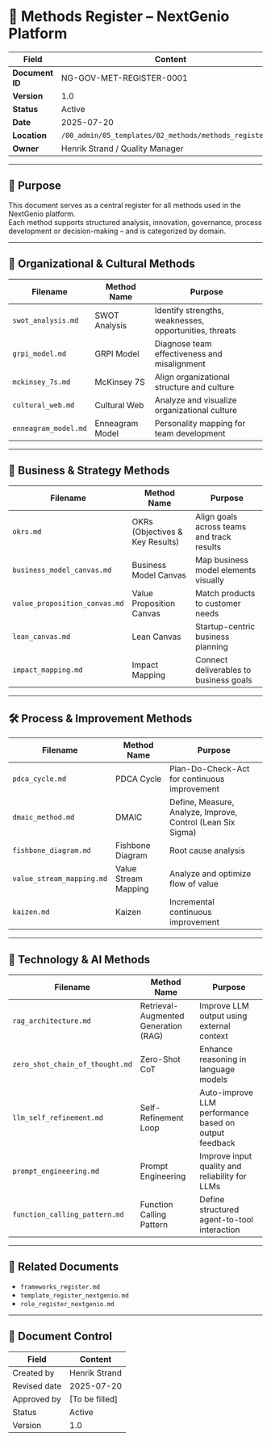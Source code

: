 # 📖 Methods Register – NextGenio Platform

| Field            | Content                                                    |
|------------------|-------------------------------------------------------------|
| **Document ID**  | NG-GOV-MET-REGISTER-0001                                    |
| **Version**      | 1.0                                                         |
| **Status**       | Active                                                      |
| **Date**         | 2025-07-20                                                  |
| **Location**     | `/00_admin/05_templates/02_methods/methods_register.md`     |
| **Owner**        | Henrik Strand / Quality Manager                             |

---

## 🎯 Purpose

This document serves as a central register for all methods used in the NextGenio platform.  
Each method supports structured analysis, innovation, governance, process development or decision-making – and is categorized by domain.

---

## 🧠 Organizational & Cultural Methods

| Filename                          | Method Name             | Purpose |
|-----------------------------------|--------------------------|---------|
| `swot_analysis.md`                | SWOT Analysis            | Identify strengths, weaknesses, opportunities, threats |
| `grpi_model.md`                   | GRPI Model               | Diagnose team effectiveness and misalignment |
| `mckinsey_7s.md`                  | McKinsey 7S              | Align organizational structure and culture |
| `cultural_web.md`                | Cultural Web             | Analyze and visualize organizational culture |
| `enneagram_model.md`              | Enneagram Model          | Personality mapping for team development |

---

## 💼 Business & Strategy Methods

| Filename                          | Method Name             | Purpose |
|-----------------------------------|--------------------------|---------|
| `okrs.md`                         | OKRs (Objectives & Key Results) | Align goals across teams and track results |
| `business_model_canvas.md`        | Business Model Canvas    | Map business model elements visually |
| `value_proposition_canvas.md`     | Value Proposition Canvas | Match products to customer needs |
| `lean_canvas.md`                  | Lean Canvas              | Startup-centric business planning |
| `impact_mapping.md`               | Impact Mapping           | Connect deliverables to business goals |

---

## 🛠️ Process & Improvement Methods

| Filename                          | Method Name             | Purpose |
|-----------------------------------|--------------------------|---------|
| `pdca_cycle.md`                   | PDCA Cycle               | Plan-Do-Check-Act for continuous improvement |
| `dmaic_method.md`                | DMAIC                    | Define, Measure, Analyze, Improve, Control (Lean Six Sigma) |
| `fishbone_diagram.md`            | Fishbone Diagram         | Root cause analysis |
| `value_stream_mapping.md`        | Value Stream Mapping     | Analyze and optimize flow of value |
| `kaizen.md`                      | Kaizen                   | Incremental continuous improvement |

---

## 🤖 Technology & AI Methods

| Filename                          | Method Name             | Purpose |
|-----------------------------------|--------------------------|---------|
| `rag_architecture.md`             | Retrieval-Augmented Generation (RAG) | Improve LLM output using external context |
| `zero_shot_chain_of_thought.md`   | Zero-Shot CoT            | Enhance reasoning in language models |
| `llm_self_refinement.md`          | Self-Refinement Loop     | Auto-improve LLM performance based on output feedback |
| `prompt_engineering.md`           | Prompt Engineering       | Improve input quality and reliability for LLMs |
| `function_calling_pattern.md`     | Function Calling Pattern | Define structured agent-to-tool interaction |

---

## 📎 Related Documents

- `frameworks_register.md`
- `template_register_nextgenio.md`
- `role_register_nextgenio.md`

---

## 📄 Document Control

| Field           | Content                |
|-----------------|------------------------|
| Created by      | Henrik Strand          |
| Revised date    | 2025-07-20             |
| Approved by     | [To be filled]         |
| Status          | Active                 |
| Version         | 1.0                    |
